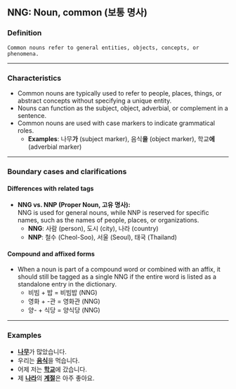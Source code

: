 ## NNG: Noun, common (보통 명사)

### Definition
    Common nouns refer to general entities, objects, concepts, or phenomena.

---

### Characteristics
- Common nouns are typically used to refer to people, places, things, or abstract concepts without specifying a unique entity.
- Nouns can function as the subject, object, adverbial, or complement in a sentence.
- Common nouns are used with case markers to indicate grammatical roles.  
  - **Examples**: 나무**가** (subject marker), 음식**을** (object marker), 학교**에** (adverbial marker)

---

### Boundary cases and clarifications

#### Differences with related tags
- **NNG vs. NNP (Proper Noun, 고유 명사):**  
  NNG is used for general nouns, while NNP is reserved for specific names, such as the names of people, places, or organizations.  
  - **NNG**: 사람 (person), 도시 (city), 나라 (country)  
  - **NNP**: 철수 (Cheol-Soo), 서울 (Seoul), 태국 (Thailand)  

#### Compound and affixed forms
- When a noun is part of a compound word or combined with an affix, it should still be tagged as a single NNG if the entire word is listed as a standalone entry in the dictionary.  
  - 비빔 + 밥 = 비빔밥 (NNG)  
  - 영화 + -관 = 영화관 (NNG)  
  - 양- + 식당 = 양식당 (NNG)  

---

### Examples

- <ins>**나무**</ins>가 많았습니다.  
- 우리는 <ins>**음식**</ins>을 먹습니다.  
- 어제 저는 <ins>**학교**</ins>에 갔습니다.  
- 제 <ins>**나라**</ins>의 <ins>**계절**</ins>은 아주 좋아요. 